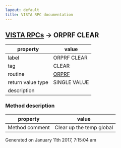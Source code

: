 ```yaml
---
layout: default
title: VISTA RPC documentation
---
```




## [VISTA RPCs](TableOfContent.md) &#8594; ORPRF CLEAR 

 property | value 
--- | --- 
 label | ORPRF CLEAR
 tag | CLEAR
 routine | [ORPRF](http://code.osehra.org/dox/Routine_ORPRF_source.html)
 return value type | SINGLE VALUE
 description | 


### Method description

 property | value 
--- | --- 
 Method comment | Clear up the temp global




 Generated on January 11th 2017, 7:15:04 am